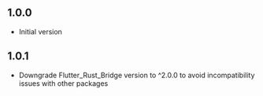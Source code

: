 ## 1.0.0

- Initial version

## 1.0.1

- Downgrade Flutter_Rust_Bridge version to ^2.0.0 to avoid incompatibility issues with other packages
